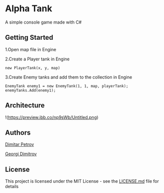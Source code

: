 # Alpha Tank

A simple console game made with C#

## Getting Started

1.Open map file in Engine

2.Create a Player tank in Engine
 ```
 new PlayerTank(x, y, map) 
 ```

3.Create Enemy tanks and add them to the collection in Engine
 ```
 EnemyTank enemy1 = new EnemyTank(1, 1, map, playerTank);
 enemyTanks.Add(enemy1);
 ```
## Architecture
 !(https://preview.ibb.co/np9sWb/Untitled.png)

## Authors

[Dimitar Petrov](https://github.com/dimpetrow)

[Georgi Dimitrov](https://github.com/georgidimitrov)

## License

This project is licensed under the MIT License - see the [LICENSE.md](LICENSE.md) file for details
